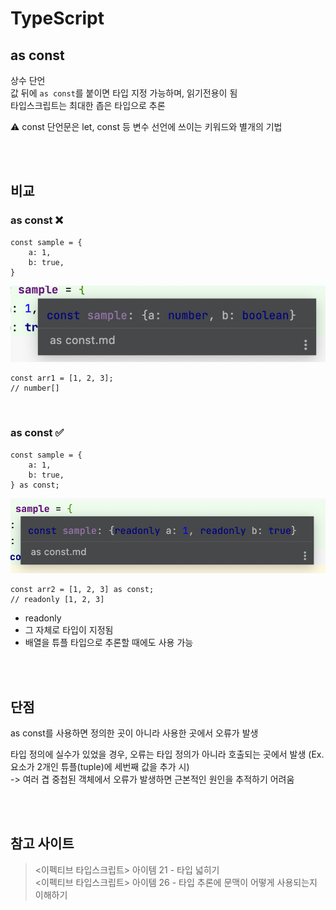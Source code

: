 # TypeScript

## as const

상수 단언  
값 뒤에 `as const`를 붙이면 타입 지정 가능하며, 읽기전용이 됨  
타입스크립트는 최대한 좁은 타입으로 추론  

⚠️ const 단언문은 let, const 등 변수 선언에 쓰이는 키워드와 별개의 기법

<br><br>

## 비교

### as const ❌

```tsx
const sample = {
    a: 1,
    b: true,
} 
```

![](../Images/as_const1.png)


```tsx
const arr1 = [1, 2, 3];
// number[]
```

<br>

### as const ✅

```tsx
const sample = {
    a: 1,
    b: true,
} as const;
```

![](../Images/as_const2.png)

```tsx
const arr2 = [1, 2, 3] as const;
// readonly [1, 2, 3]
```

* readonly 
* 그 자체로 타입이 지정됨
* 배열을 튜플 타입으로 추론할 때에도 사용 가능 

<br><br>

## 단점

as const를 사용하면 정의한 곳이 아니라 사용한 곳에서 오류가 발생

타입 정의에 실수가 있었을 경우, 오류는 타입 정의가 아니라 호출되는 곳에서 발생
(Ex. 요소가 2개인 튜플(tuple)에 세번째 값을 추가 시)  
-> 여러 겹 중첩된 객체에서 오류가 발생하면 근본적인 원인을 추적하기 어려움

<br><br>

## 참고 사이트 

> <이펙티브 타입스크립트> 아이템 21 - 타입 넓히기  
> <이펙티브 타입스크립트> 아이템 26 - 타입 추론에 문맥이 어떻게 사용되는지 이해하기 

